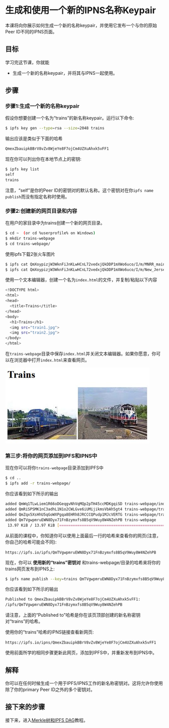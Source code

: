 # 生成和使用一个新的IPNS名称Keypair

本课将向你展示如何生成一个新的名称keypair，并使用它发布一个与你的原始Peer ID不同的IPNS页面。

## 目标

学习完这节课，你就能

* 生成一个新的名称keypair，并将其与IPNS一起使用。

## 步骤

### 步骤1:生成一个新的名称keypair

假设你想要创建一个名为“trains”的新名称keypair。运行以下命令:

```bash
$ ipfs key gen --type=rsa --size=2048 trains
```

输出应该是类似于下面的哈希

```bash
QmexZbauipkBBrV8vZv8WjeYe8F7ojCm4UZXuAhxk5vFF1
```

现在你可以列出你在本地节点上的密钥:

```bash
$ ipfs key list
self
trains
```

注意，“self”是你的Peer ID的密钥对的默认名称。这个密钥对在你`ipfs name publish`而没有指定名称时使用。

### 步骤2:创建新的网页目录和内容

在用户的家目录中为trains创建一个新的网页目录。

```bash
$ cd ~  (or cd %userprofile% on Windows)
$ mkdir trains-webpage
$ cd trains-webpage/
```

使用ipfs下载2张火车图片

```bash
$ ipfs cat QmXoypizjW3WknFiJnKLwHCnL72vedxjQkDDP1mXWo6uco/I/m/MNRR_maintenance_train_at_Beacon.jpg > train1.jpg
$ ipfs cat QmXoypizjW3WknFiJnKLwHCnL72vedxjQkDDP1mXWo6uco/I/m/New_Jersey_Transit_train_53_to_Port_Jervis.jpg > train2.jpg
```

使用一个文本编辑器，创建一个名为`index.html`的文件，并复制/粘贴以下内容

```bash
<!DOCTYPE html>
<html>
<head>
  <title>Trains</title>
</head>
<body>
  <h1>Trains</h1>
  <img src="train1.jpg">
  <img src="train2.jpg">
</body>
</html>
```

在`trains-webpage`目录中保存`index.html`并关闭文本编辑器。如果你愿意，你可以在浏览器中打开`index.html`来查看网页。

![](../.gitbook/assets/trains.jpg)

### 第三步:将你的网页添加到IPFS和IPNS中

现在你可以将你`trains-webpage`目录添加到IPFS中

```bash
$ cd ..
$ ipfs add -r trains-webpage/
```

你应该看到如下所示的输出

```bash
added QmWq1TLwLiem1R66oDGeqgvNhVqMQp2pTH45ccMDKgqiSD trains-webpage/index.html
added QmRiSPSMK1nC3adhL1N1o2CWLGve6iUMijikmsVbAh5gt4 trains-webpage/train1.jpg
added QmZqx5XsHhU5qGoWXPgqa8EHRh8JRCCCQPudp1MJcVERTG trains-webpage/train2.jpg
added QmTVgwpmruEWN8Dyx71FnBzymxfs8B5qV9Wuy8W4NZehPB trains-webpage
 13.97 KiB / 13.97 KiB [===============================================] 100.00%
```

从前面的课程中，你知道你可以使用上面最后一行的哈希来查看你的网页(注意，你自己的哈希可能会不同):

`https://ipfs.io/ipfs/QmTVgwpmruEWN8Dyx71FnBzymxfs8B5qV9Wuy8W4NZehPB`

现在，你可以 **使用新的“trains”密钥对** 和trains-webpage/目录的哈希来将你的trains网页发布到IPNS上:

```bash
$ ipfs name publish --key=trains QmTVgwpmruEWN8Dyx71FnBzymxfs8B5qV9Wuy8W4NZehPB
```

你应该看到如下所示的输出

```bash
Published to QmexZbauipkBBrV8vZv8WjeYe8F7ojCm4UZXuAhxk5vFF1:
/ipfs/QmTVgwpmruEWN8Dyx71FnBzymxfs8B5qV9Wuy8W4NZehPB
```

请注意，上面的“Published to”哈希是你在该页顶部创建的新名称密钥对“trains”的哈希。

使用你的“trains”哈希的IPNS链接查看新网页:

`https://ipfs.io/ipns/QmexZbauipkBBrV8vZv8WjeYe8F7ojCm4UZXuAhxk5vFF1`

使用前面所学的相同步骤更新此网页，添加到IPFS中，并重新发布到IPNS中。

## 解释

你可以在任何时候生成一个用于IPFS/IPNS工作的新名称密钥对。这将允许你使用除了你的primary Peer ID之外的多个密钥对。

## 接下来的步骤

接下来，进入[Merkle树和IPFS DAG](../ipfs-dag/)教程。

